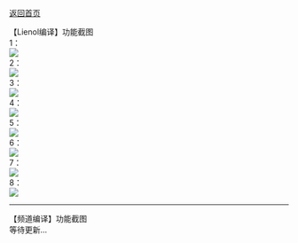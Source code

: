 [返回首页](https://opisthebest.github.io/OP-is-the-best/)                       

【Lienol编译】功能截图                           
1：           
![](https://pic.downk.cc/item/5f0faa1c14195aa5947671bd.png)           
2：           
![](https://pic.downk.cc/item/5f05218714195aa594daee95.png)               
3：              
![](https://pic.downk.cc/item/5f05219614195aa594daf497.png)               
4：                
![](https://pic.downk.cc/item/5f06644a14195aa5944f3726.png)            
5：              
![](https://pic.downk.cc/item/5f0521b014195aa594dafee3.png)              
6：                
![](https://pic.downk.cc/item/5f0521bd14195aa594db0347.png)                         
7：               
![](https://pic.downk.cc/item/5f0521cd14195aa594db091e.png)                    
8：                 
![](https://pic.downk.cc/item/5f0521de14195aa594db10a2.png)                        

----------------------------------------------------------------------
【频道编译】功能截图                        
等待更新...          













